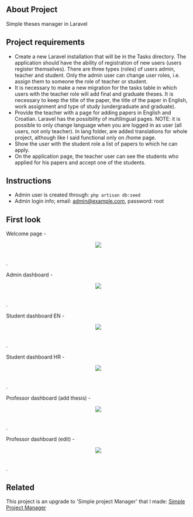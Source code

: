 

## About Project

Simple theses manager in Laravel


## Project requirements 

- Create a new Laravel installation that will be in the Tasks directory. The application should have the ability of registration of new users (users register themselves). There are three types (roles) of users admin, teacher and student. Only the admin user can change user roles, i.e. assign them to someone the role of teacher or student.
- It is necessary to make a new migration for the tasks table in which users with the teacher role will add final and graduate theses. It is necessary to keep the title of the paper, the title of the paper in English, work assignment and type of study (undergraduate and graduate).
- Provide the teacher with a page for adding papers in English and Croatian. Laravel has the possibility of multilingual pages. NOTE: it is possible to only change language when you are logged in as user (all users, not only teacher). In lang folder, are added translations for whole project, although like I said functional only on /home page. 
- Show the user with the student role a list of papers to which he can apply.
- On the application page, the teacher user can see the students who applied for his papers and accept one of the students.

## Instructions

- Admin user is created through:  ```php artisan db:seed ```
- Admin login info; email: admin@example.com, password: root

## First look

Welcome page -
<p align="center"><img src="https://i.imgur.com/BRa8jV8.png"  style="padding-bottom:20px"></p>.

Admin dashboard - 
<p align="center"><img src="https://i.imgur.com/Zj0gED5.png" style="padding-bottom:20px;"></p>.

Student dashboard EN - 
<p align="center"><img src="https://i.imgur.com/MHuRuJ9.png" style="padding-bottom:20px;"></p>.

Student dashboard HR - 
<p align="center"><img src="https://i.imgur.com/OYUkmGc.png" style="padding-bottom:20px;"></p>.

Professor dashboard (add thesis) -
<p align="center"><img src="https://i.imgur.com/gVl0nDV.png " style="padding-bottom:20px;"></p>.

Professor dashboard (edit) -
<p align="center"><img src="https://i.imgur.com/SH5zwzh.png " style="padding-bottom:20px;"></p>.

## Related

This project is an upgrade to 'Simple project Manager' that I made: 
[Simple Project Manager](https://github.com/Gubinator/Laravel-Simple-Project-Manager)

